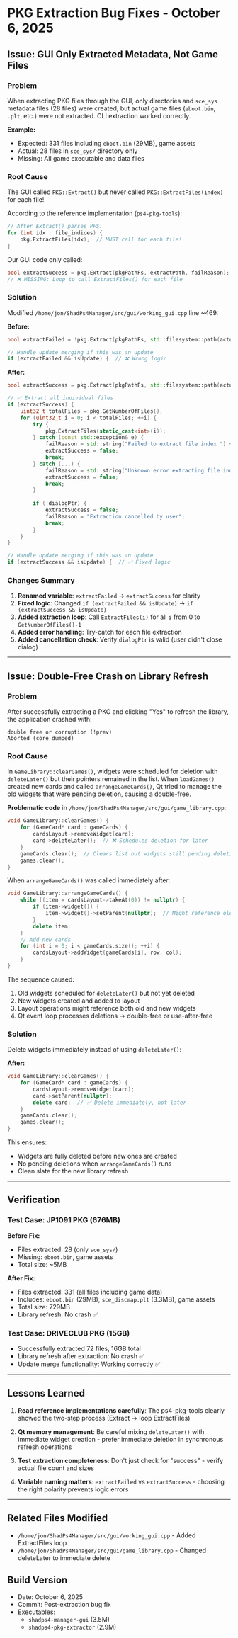 # PKG Extraction Bug Fixes - October 6, 2025

## Issue: GUI Only Extracted Metadata, Not Game Files

### Problem
When extracting PKG files through the GUI, only directories and `sce_sys` metadata files (28 files) were created, but actual game files (`eboot.bin`, `.plt`, etc.) were not extracted. CLI extraction worked correctly.

**Example:**
- Expected: 331 files including `eboot.bin` (29MB), game assets
- Actual: 28 files in `sce_sys/` directory only
- Missing: All game executable and data files

### Root Cause
The GUI called `PKG::Extract()` but never called `PKG::ExtractFiles(index)` for each file!

According to the reference implementation (`ps4-pkg-tools`):
```cpp
// After Extract() parses PFS:
for (int idx : file_indices) {
    pkg.ExtractFiles(idx);  // MUST call for each file!
}
```

Our GUI code only called:
```cpp
bool extractSuccess = pkg.Extract(pkgPathFs, extractPath, failReason);
// ❌ MISSING: Loop to call ExtractFiles() for each file
```

### Solution
Modified `/home/jon/ShadPs4Manager/src/gui/working_gui.cpp` line ~469:

**Before:**
```cpp
bool extractFailed = !pkg.Extract(pkgPathFs, std::filesystem::path(actualExtractionPath.toStdString()), failReason);

// Handle update merging if this was an update
if (extractFailed && isUpdate) {  // ❌ Wrong logic
```

**After:**
```cpp
bool extractSuccess = pkg.Extract(pkgPathFs, std::filesystem::path(actualExtractionPath.toStdString()), failReason);

// ✅ Extract all individual files
if (extractSuccess) {
    uint32_t totalFiles = pkg.GetNumberOfFiles();
    for (uint32_t i = 0; i < totalFiles; ++i) {
        try {
            pkg.ExtractFiles(static_cast<int>(i));
        } catch (const std::exception& e) {
            failReason = std::string("Failed to extract file index ") + std::to_string(i) + ": " + e.what();
            extractSuccess = false;
            break;
        } catch (...) {
            failReason = std::string("Unknown error extracting file index ") + std::to_string(i);
            extractSuccess = false;
            break;
        }
        
        if (!dialogPtr) {
            extractSuccess = false;
            failReason = "Extraction cancelled by user";
            break;
        }
    }
}

// Handle update merging if this was an update
if (extractSuccess && isUpdate) {  // ✅ Fixed logic
```

### Changes Summary
1. **Renamed variable**: `extractFailed` → `extractSuccess` for clarity
2. **Fixed logic**: Changed `if (extractFailed && isUpdate)` → `if (extractSuccess && isUpdate)`
3. **Added extraction loop**: Call `ExtractFiles(i)` for all `i` from 0 to `GetNumberOfFiles()-1`
4. **Added error handling**: Try-catch for each file extraction
5. **Added cancellation check**: Verify `dialogPtr` is valid (user didn't close dialog)

---

## Issue: Double-Free Crash on Library Refresh

### Problem
After successfully extracting a PKG and clicking "Yes" to refresh the library, the application crashed with:
```
double free or corruption (!prev)
Aborted (core dumped)
```

### Root Cause
In `GameLibrary::clearGames()`, widgets were scheduled for deletion with `deleteLater()` but their pointers remained in the list. When `loadGames()` created new cards and called `arrangeGameCards()`, Qt tried to manage the old widgets that were pending deletion, causing a double-free.

**Problematic code** in `/home/jon/ShadPs4Manager/src/gui/game_library.cpp`:
```cpp
void GameLibrary::clearGames() {
    for (GameCard* card : gameCards) {
        cardsLayout->removeWidget(card);
        card->deleteLater();  // ❌ Schedules deletion for later
    }
    gameCards.clear();  // Clears list but widgets still pending deletion
    games.clear();
}
```

When `arrangeGameCards()` was called immediately after:
```cpp
void GameLibrary::arrangeGameCards() {
    while ((item = cardsLayout->takeAt(0)) != nullptr) {
        if (item->widget()) {
            item->widget()->setParent(nullptr);  // Might reference old widgets
        }
        delete item;
    }
    // Add new cards
    for (int i = 0; i < gameCards.size(); ++i) {
        cardsLayout->addWidget(gameCards[i], row, col);
    }
}
```

The sequence caused:
1. Old widgets scheduled for `deleteLater()` but not yet deleted
2. New widgets created and added to layout
3. Layout operations might reference both old and new widgets
4. Qt event loop processes deletions → double-free or use-after-free

### Solution
Delete widgets immediately instead of using `deleteLater()`:

**After:**
```cpp
void GameLibrary::clearGames() {
    for (GameCard* card : gameCards) {
        cardsLayout->removeWidget(card);
        card->setParent(nullptr);
        delete card;  // ✅ Delete immediately, not later
    }
    gameCards.clear();
    games.clear();
}
```

This ensures:
- Widgets are fully deleted before new ones are created
- No pending deletions when `arrangeGameCards()` runs
- Clean slate for the new library refresh

---

## Verification

### Test Case: JP1091 PKG (676MB)
**Before Fix:**
- Files extracted: 28 (only `sce_sys/`)
- Missing: `eboot.bin`, game assets
- Total size: ~5MB

**After Fix:**
- Files extracted: 331 (all files including game data)
- Includes: `eboot.bin` (29MB), `sce_discmap.plt` (3.3MB), game assets
- Total size: 729MB
- Library refresh: No crash ✅

### Test Case: DRIVECLUB PKG (15GB)
- Successfully extracted 72 files, 16GB total
- Library refresh after extraction: No crash ✅
- Update merge functionality: Working correctly ✅

---

## Lessons Learned

1. **Read reference implementations carefully**: The ps4-pkg-tools clearly showed the two-step process (Extract → loop ExtractFiles)

2. **Qt memory management**: Be careful mixing `deleteLater()` with immediate widget creation - prefer immediate deletion in synchronous refresh operations

3. **Test extraction completeness**: Don't just check for "success" - verify actual file count and sizes

4. **Variable naming matters**: `extractFailed` vs `extractSuccess` - choosing the right polarity prevents logic errors

---

## Related Files Modified
- `/home/jon/ShadPs4Manager/src/gui/working_gui.cpp` - Added ExtractFiles loop
- `/home/jon/ShadPs4Manager/src/gui/game_library.cpp` - Changed deleteLater to immediate delete

## Build Version
- Date: October 6, 2025
- Commit: Post-extraction bug fix
- Executables: 
  - `shadps4-manager-gui` (3.5M)
  - `shadps4-pkg-extractor` (2.9M)
